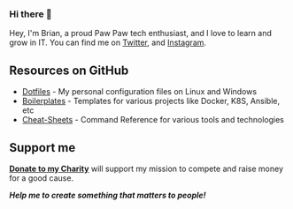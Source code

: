 ### Hi there 👋

Hey, I'm Brian, a proud Paw Paw tech enthusiast, and I love to learn and grow in IT. You can find me on [Twitter](https://twitter.com/dpd696), and [Instagram](https://www.instagram.com/dpd696).

## Resources on GitHub

- [Dotfiles](https://github.com/dpd696/dotfiles) - My personal configuration files on Linux and Windows
- [Boilerplates](https://github.com/dpd696/boilerplates) - Templates for various projects like Docker, K8S, Ansible, etc
- [Cheat-Sheets](https://github.com/dpd696/cheat-sheets) - Command Reference for various tools and technologies

## Support me

**[Donate to my Charity](https://www.tribriansmith.com/)** will support my mission to compete and raise money for a good cause.

***Help me to create something that matters to people!***
